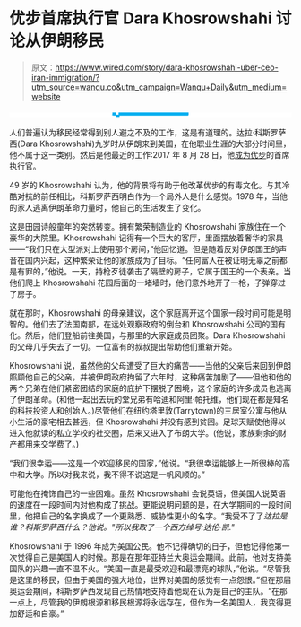 # 优步首席执行官 Dara Khosrowshahi 讨论从伊朗移民

> 原文：<https://www.wired.com/story/dara-khosrowshahi-uber-ceo-iran-immigration/?utm_source=wanqu.co&utm_campaign=Wanqu+Daily&utm_medium=website>

![](img/163b0a2c0a6ca03af0fa4253f889b787.png)

人们普遍认为移民经常得到别人避之不及的工作，这是有道理的。达拉·科斯罗萨西(Dara Khosrowshahi)九岁时从伊朗来到美国，在他职业生涯的大部分时间里，他不属于这一类别。然后是他最近的工作:2017 年 8 月 28 日，他[成为优步](https://www.wired.com/story/ubers-new-ceo-knows-many-trickshell-need-them-all/)的首席执行官。

49 岁的 Khosrowshahi 认为，他的背景将有助于他改革优步的有毒文化。与其冷酷对抗的前任相比，科斯罗萨西明白作为一个局外人是什么感觉。1978 年，当他的家人逃离伊朗革命力量时，他自己的生活发生了变化。

这是田园诗般童年的突然转变。拥有繁荣制造业的 Khosrowshahi 家族住在一个豪华的大院里。Khosrowshahi 记得有一个巨大的客厅，里面摆放着奢华的家具——“我们只在大型派对上使用那个房间，”他回忆道。但是随着反对伊朗国王的声音在国内兴起，这种繁荣让他的家族成为了目标。“任何富人在被证明无辜之前都是有罪的，”他说。一天，持枪歹徒袭击了隔壁的房子，它属于国王的一个表亲。当他们爬上 Khosrowshahi 花园后面的一堵墙时，他们意外地开了一枪，子弹穿过了房子。

就在那时，Khosrowshahi 的母亲建议，这个家庭离开这个国家一段时间可能是明智的。他们去了法国南部，在远处观察政府的倒台和 Khosrowshahi 公司的国有化。然后，他们登船前往美国，与那里的大家庭成员团聚。Dara Khosrowshahi 的父母几乎失去了一切。一位富有的叔叔提出帮助他们重新开始。

Khosrowshahi 说，虽然他的父母遭受了巨大的痛苦——当他的父亲后来回到伊朗照顾他自己的父亲，并被伊朗政府拘留了六年时，这种痛苦加剧了——但他和他的两个兄弟在他们紧密团结的家庭的庇护下摆脱了困境，这个家庭的许多成员也逃离了伊朗革命。(和他一起出去玩的堂兄弟有哈迪和阿里·帕托维，他们现在都是知名的科技投资人和创始人。)尽管他们在纽约塔里敦(Tarrytown)的三居室公寓与他从小生活的豪宅相去甚远，但 Khosrowshahi 并没有感到贫困。足球天赋使他得以进入他就读的私立学校的社交圈，后来又进入了布朗大学。(他说，家族剩余的财产都用来交学费了。)

“我们很幸运——这是一个欢迎移民的国家，”他说。“我很幸运能够上一所很棒的高中和大学。所以对我来说，我不得不说这是一帆风顺的。”

可能他在掩饰自己的一些困难。虽然 Khosrowshahi 会说英语，但美国人说英语的速度在一段时间内对他构成了挑战。更能说明问题的是，在大学期间的一段时间里，他把自己的名字换成了一个更熟悉、威胁性更小的名字。“我受不了了*达拉是谁？科斯罗萨西什么？他说。"所以我取了一个西方绰号:达伦·凯."*

Khosrowshahi 于 1996 年成为美国公民。他不记得确切的日子，但他记得他第一次觉得自己是美国人的时候。那是在那年亚特兰大奥运会期间。此前，他对支持美国队的兴趣一直不温不火。“美国一直是最受欢迎和最漂亮的球队，”他说。“尽管我是这里的移民，但由于美国的强大地位，世界对美国的感觉有一点怨恨。”但在那届奥运会期间，科斯罗萨西发现自己热情地支持着他现在认为是自己的主队。“在那一点上，尽管我的伊朗根源和移民根源将永远存在，但作为一名美国人，我变得更加舒适和自豪。”